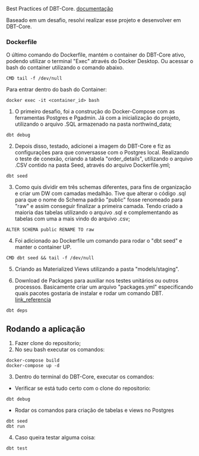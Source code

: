 Best Practices of DBT-Core.
<a href="https://docs.getdbt.com/best-practices/how-we-structure/2-staging">documentação</a>

Baseado em um desafio, resolvi realizar esse projeto e desenvolver em DBT-Core. 

### Dockerfile
O último comando do Dockerfile, mantém o container do DBT-Core ativo, podendo utilizar o terminal "Exec" através do Docker Desktop. Ou acessar o bash do container utilizando o comando abaixo.
``` Dockerfile: 
CMD tail -f /dev/null
```

Para entrar dentro do bash do Container: 
``` bash: 
docker exec -it <container_id> bash 
```

1) O primeiro desafio, foi a construção do Docker-Compose com as ferramentas Postgres e Pgadmin. Já com a inicialização do projeto, utilizando o arquivo .SQL armazenado na pasta northwind_data; 

``` bash: 
dbt debug
```

2) Depois disso, testado, adicionei a imagem do DBT-Core e fiz as configurações para que conversasse com o Postgres local. Realizando o teste de conexão, criando a tabela "order_details", utilizando o arquivo .CSV contido na pasta Seed, através do arquivo Dockerfile.yml; 

``` bash: 
dbt seed
```

3) Como quis dividir em três schemas diferentes, para fins de organização e criar um DW com camadas medalhão. Tive que alterar o código .sql para que o nome do Schema padrão "public" fosse renomeado para "raw" e assim conseguir finalizar a primeira camada. Tendo criado a maioria das tabelas utilizando o arquivo .sql e complementando as tabelas com uma a mais vindo do arquivo .csv;

``` sql: 
ALTER SCHEMA public RENAME TO raw
```

4) Foi adicionado ao Dockerfile um comando para rodar o "dbt seed" e manter o container UP. 
``` Dockerfile: 
CMD dbt seed && tail -f /dev/null
```

5) Criando as Materialized Views utilizando a pasta "models/staging". 

6) Download de Packages para auxiliar nos testes unitários ou outros processos. Basicamente criar um arquivo "packages.yml" especificando quais pacotes gostaria de instalar e rodar um comando DBT.
<a href="https://docs.getdbt.com/docs/build/packages">link_referencia</a>
```bash: 
dbt deps
```

## Rodando a aplicação 
1) Fazer clone do repositorio; 
2) No seu bash executar os comandos: 
``` bash: 
docker-compose build
docker-compose up -d
```
3) Dentro do terminal do DBT-Core, executar os comandos:
- Verificar se está tudo certo com o clone do repositorio:
``` bash: 
dbt debug
```

- Rodar os comandos para criação de tabelas e views no Postgres
``` bash: 
dbt seed
dbt run
```
4) Caso queira testar alguma coisa: 
``` bash: 
dbt test
```